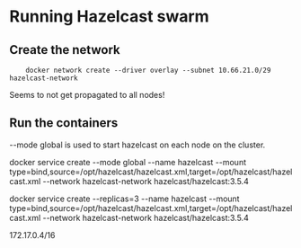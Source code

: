 # Running Hazelcast swarm

## Create the network

		docker network create --driver overlay --subnet 10.66.21.0/29 hazelcast-network

Seems to not get propagated to all nodes!


## Run the containers

--mode global is used to start hazelcast on each node on the cluster.


docker service create --mode global --name hazelcast --mount type=bind,source=/opt/hazelcast/hazelcast.xml,target=/opt/hazelcast/hazelcast.xml  --network hazelcast-network hazelcast/hazelcast:3.5.4


docker service create --replicas=3 --name hazelcast --mount type=bind,source=/opt/hazelcast/hazelcast.xml,target=/opt/hazelcast/hazelcast.xml  --network hazelcast-network hazelcast/hazelcast:3.5.4

172.17.0.4/16


